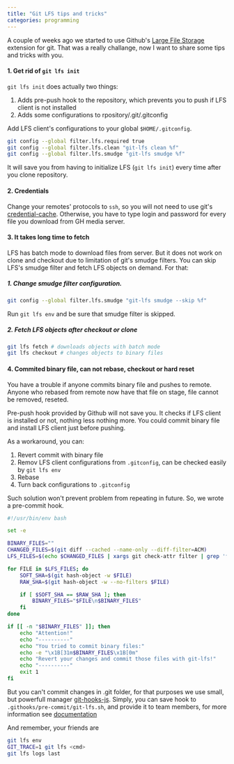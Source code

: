 ```yaml
---
title: "Git LFS tips and tricks"
categories: programming
---
```


A couple of weeks ago we started to use Github's [Large File Storage](git-lfs) extension for git. That was a really challange, now 
I want to share some tips and tricks with you.


#### 1. Get rid of `git lfs init`

`git lfs init` does actually two things:

1. Adds pre-push hook to the repository, which prevents you to push if LFS client is not installed
2. Adds some configurations to rpository/.git/.gitconfig

Add LFS client's configurations to your global `$HOME/.gitconfig`.

```bash
git config --global filter.lfs.required true
git config --global filter.lfs.clean "git-lfs clean %f"
git config --global filter.lfs.smudge "git-lfs smudge %f"
```

It will save you from having to initialize LFS (`git lfs init`) every time after you clone repository.


#### 2. Credentials

Change your remotes' protocols to `ssh`, so you will not need to use git's [credential-cache](credential-cache).
Otherwise, you have to type login and password for every file you download from GH media server.


#### 3. It takes long time to fetch

LFS has batch mode to download files from server. But it does not work on clone and checkout due to limitation of git's smudge filters.
You can skip LFS's smudge filter and fetch LFS objects on demand. For that:

##### 1. Change smudge filter configuration.

```bash
git config --global filter.lfs.smudge "git-lfs smudge --skip %f"
```
 Run `git lfs env` and be sure that smudge filter is skipped.

##### 2. Fetch LFS objects after checkout or clone 
 
```bash
git lfs fetch # downloads objects with batch mode
git lfs checkout # changes objects to binary files
```


#### 4. Commited binary file, can not rebase, checkout or hard reset

You have a trouble if anyone commits binary file and pushes to remote. Anyone who rebased 
from remote now have that file on stage, file cannot be removed, reseted.

Pre-push hook provided by Github will not save you. It checks if LFS client is installed or not, nothing less nothing more.
You could commit binary file and install LFS client just before pushing.

As a workaround, you can:

1. Revert commit with binary file
2. Remov LFS client configurations from `.gitconfig`, can be checked easily by `git lfs env`
3. Rebase
4. Turn back configurations to `.gitconfig`

Such solution won't prevent problem from repeating in future. So, we wrote a pre-commit hook.

```bash
#!/usr/bin/env bash

set -e

BINARY_FILES=""
CHANGED_FILES=$(git diff --cached --name-only --diff-filter=ACM)
LFS_FILES=$(echo $CHANGED_FILES | xargs git check-attr filter | grep 'filter: lfs$' | sed -e 's/: filter: lfs//')

for FILE in $LFS_FILES; do
    SOFT_SHA=$(git hash-object -w $FILE)
    RAW_SHA=$(git hash-object -w --no-filters $FILE)

    if [ $SOFT_SHA == $RAW_SHA ]; then
        BINARY_FILES="$FILE\n$BINARY_FILES"
    fi
done

if [[ -n "$BINARY_FILES" ]]; then
    echo "Attention!"
    echo "----------"
    echo "You tried to commit binary files:"
    echo -e "\x1B[31m$BINARY_FILES\x1B[0m"
    echo "Revert your changes and commit those files with git-lfs!"
    echo "----------"
    exit 1
fi
```

But you can't commit changes in .git folder, for that purposes we use small, but powerfull 
manager [git-hooks-js](git-hooks-js). Simply, you can save hook to `.githooks/pre-commit/git-lfs.sh`, and 
provide it to team members, for more information see [documentation](git-hooks-js-doc)

And remember, your friends are

```bash
git lfs env
GIT_TRACE=1 git lfs <cmd>
git lfs logs last
```

[git-lfs]: https://git-lfs.github.com/
[credential-cache]: http://git-scm.com/docs/git-credential-cache
[git-hooks-js]: https://github.com/tarmolov/git-hooks-js
[git-hooks-js-doc]: https://github.com/tarmolov/git-hooks-js/blob/master/README.md
